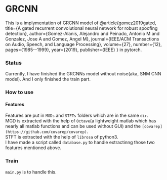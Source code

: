 # GRCNN


This is a implymentation of GRCNN model of @article{gomez2019gated,
  title={A gated recurrent convolutional neural network for robust spoofing detection},
  author={Gomez-Alanis, Alejandro and Peinado, Antonio M and Gonzalez, Jose A and Gomez, Angel M},
  journal={IEEE/ACM Transactions on Audio, Speech, and Language Processing},
  volume={27},
  number={12},
  pages={1985--1999},
  year={2019},
  publisher={IEEE}
} in pytorch.

### Status
Currently, I have finished the GRCNNs model without noise(aka, SNM CNN model). And I only finished the train part.

### How to use
#### Features
Features are put in `MGDs` and `STFTs` folders which are in the same `dir`.   
MGD is extracted with the help of `Octave`(a lightweight matlab which has nearly all matlab functions and can be used without GUI) and the `[covarep](https://github.com/covarep/covarep)`.   
STFT is extracted with the help of `librosa` of python3.   
I have made a script called `database.py` to handle extractinng those two features mentioned above.

### Train
`main.py` is to handle this.
